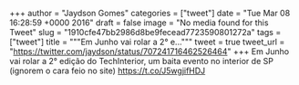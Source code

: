 
+++
author = "Jaydson Gomes"
categories = ["tweet"]
date = "Tue Mar 08 16:28:59 +0000 2016"
draft = false
image = "No media found for this Tweet"
slug = "1910cfe47bb2986d8be9fecead7723590801272a"
tags = ["tweet"]
title = """Em Junho vai rolar a 2° e..."""
tweet = true
tweet_url = "https://twitter.com/jaydson/status/707241716462526464"
+++
Em Junho vai rolar a 2° edição do TechInterior, um baita evento no interior de SP (ignorem o cara feio no site) https://t.co/J5wgjifHDJ
